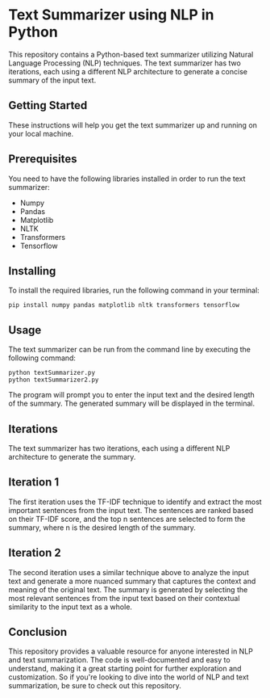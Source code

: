 # Text Summarizer using NLP in Python
This repository contains a Python-based text summarizer utilizing Natural Language Processing (NLP) techniques. The text summarizer has two iterations, each using a different NLP architecture to generate a concise summary of the input text.

## Getting Started
These instructions will help you get the text summarizer up and running on your local machine.

## Prerequisites
You need to have the following libraries installed in order to run the text summarizer:

- Numpy
- Pandas
- Matplotlib
- NLTK
- Transformers
- Tensorflow

## Installing
To install the required libraries, run the following command in your terminal:

```
pip install numpy pandas matplotlib nltk transformers tensorflow
```

## Usage
The text summarizer can be run from the command line by executing the following command:

```
python textSummarizer.py
python textSummarizer2.py
```

The program will prompt you to enter the input text and the desired length of the summary. The generated summary will be displayed in the terminal.

## Iterations
The text summarizer has two iterations, each using a different NLP architecture to generate the summary.

## Iteration 1
The first iteration uses the TF-IDF technique to identify and extract the most important sentences from the input text. The sentences are ranked based on their TF-IDF score, and the top n sentences are selected to form the summary, where n is the desired length of the summary.

## Iteration 2
The second iteration uses a similar technique above to analyze the input text and generate a more nuanced summary that captures the context and meaning of the original text. The summary is generated by selecting the most relevant sentences from the input text based on their contextual similarity to the input text as a whole.

## Conclusion
This repository provides a valuable resource for anyone interested in NLP and text summarization. The code is well-documented and easy to understand, making it a great starting point for further exploration and customization. So if you're looking to dive into the world of NLP and text summarization, be sure to check out this repository.
